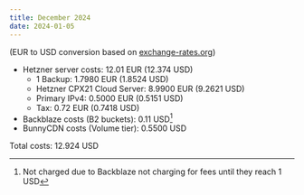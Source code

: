 ```yaml
---
title: December 2024
date: 2024-01-05
---
```


(EUR to USD conversion based on [exchange-rates.org](https://www.exchange-rates.org/))

- Hetzner server costs: 12.01 EUR (12.374 USD)
  - 1 Backup: 1.7980 EUR (1.8524 USD)
  - Hetzner CPX21 Cloud Server: 8.9900 EUR (9.2621 USD)
  - Primary IPv4: 0.5000 EUR (0.5151 USD)
  - Tax: 0.72 EUR (0.7418 USD)
- Backblaze costs (B2 buckets): 0.11 USD[^1]
- BunnyCDN costs (Volume tier): 0.5500 USD

[^1]: Not charged due to Backblaze not charging
      for fees until they reach 1 USD

Total costs: 12.924 USD
